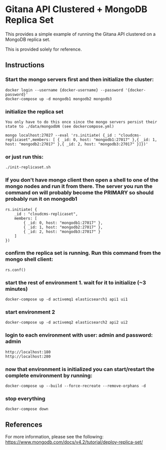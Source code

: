 # Gitana API Clustered + MongoDB Replica Set

This provides a simple example of running the Gitana API clustered on a MongoDB replica set.

This is provided solely for reference.

## Instructions

### Start the mongo servers first and then initialize the cluster:

    docker login --username {docker-username} --password '{docker-password}'
    docker-compose up -d mongodb1 mongodb2 mongodb3

### initialize the replica set

    You only have to do this once since the mongo servers persist their state to ./data/mongodbN (see dockercompose.yml)

    mongo localhost:27027 --eval 'rs.initiate( {_id : "cloudcms-replicaset",members: [ { _id: 0, host: "mongodb1:27017" },{ _id: 1, host: "mongodb2:27017" },{ _id: 2, host: "mongodb3:27017" }]})'

### or just run this:

    ./init-replicaset.sh

### If you don't have mongo client then open a shell to one of the mongo nodes and run it from there. The server you run the command on will probably become the PRIMARY so should probably run it on mongodb1

    rs.initiate( {
        _id : "cloudcms-replicaset",
        members: [
            { _id: 0, host: "mongodb1:27017" },
            { _id: 1, host: "mongodb2:27017" },
            { _id: 2, host: "mongodb3:27017" }
        ]
    })

### confirm the replica set is running. Run this command from the mongo shell client:

    rs.conf()

### start the rest of environment 1. wait for it to initialize (~3 minutes)

    docker-compose up -d activemq1 elasticsearch1 api1 ui1

### start environment 2

    docker-compose up -d activemq2 elasticsearch2 api2 ui2

### login to each environment with user: admin and password: admin

    http://localhost:180
    http://localhost:280

### now that environment is initialized you can start/restart the complete environment by running:

    docker-compose up --build --force-recreate --remove-orphans -d

### stop everything

    docker-compose down

## References

For more information, please see the following:
https://www.mongodb.com/docs/v4.2/tutorial/deploy-replica-set/
